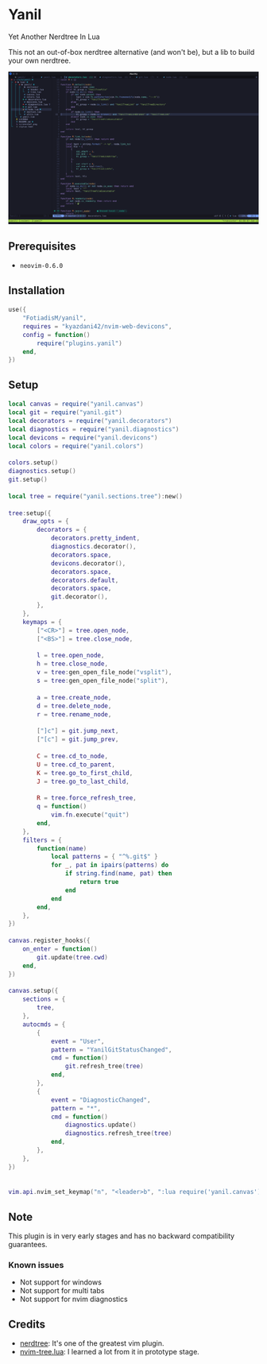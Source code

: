 # Yanil

Yet Another Nerdtree In Lua

This not an out-of-box nerdtree alternative (and won't be), but a lib to build your own nerdtree.

![](screenshot.png)

## Prerequisites

- `neovim-0.6.0`

## Installation

```lua
use({
	"FotiadisM/yanil",
	requires = "kyazdani42/nvim-web-devicons",
	config = function()
		require("plugins.yanil")
	end,
})

```

## Setup

```lua
local canvas = require("yanil.canvas")
local git = require("yanil.git")
local decorators = require("yanil.decorators")
local diagnostics = require("yanil.diagnostics")
local devicons = require("yanil.devicons")
local colors = require("yanil.colors")

colors.setup()
diagnostics.setup()
git.setup()

local tree = require("yanil.sections.tree"):new()

tree:setup({
	draw_opts = {
		decorators = {
			decorators.pretty_indent,
			diagnostics.decorator(),
			decorators.space,
			devicons.decorator(),
			decorators.space,
			decorators.default,
			decorators.space,
			git.decorator(),
		},
	},
	keymaps = {
		["<CR>"] = tree.open_node,
		["<BS>"] = tree.close_node,

		l = tree.open_node,
		h = tree.close_node,
		v = tree:gen_open_file_node("vsplit"),
		s = tree:gen_open_file_node("split"),

		a = tree.create_node,
		d = tree.delete_node,
		r = tree.rename_node,

		["]c"] = git.jump_next,
		["[c"] = git.jump_prev,

		C = tree.cd_to_node,
		U = tree.cd_to_parent,
		K = tree.go_to_first_child,
		J = tree.go_to_last_child,

		R = tree.force_refresh_tree,
		q = function()
			vim.fn.execute("quit")
		end,
	},
	filters = {
		function(name)
			local patterns = { "^%.git$" }
			for _, pat in ipairs(patterns) do
				if string.find(name, pat) then
					return true
				end
			end
		end,
	},
})

canvas.register_hooks({
	on_enter = function()
		git.update(tree.cwd)
	end,
})

canvas.setup({
	sections = {
		tree,
	},
	autocmds = {
		{
			event = "User",
			pattern = "YanilGitStatusChanged",
			cmd = function()
				git.refresh_tree(tree)
			end,
		},
		{
			event = "DiagnosticChanged",
			pattern = "*",
			cmd = function()
				diagnostics.update()
				diagnostics.refresh_tree(tree)
			end,
		},
	},
})


vim.api.nvim_set_keymap("n", "<leader>b", ":lua require('yanil.canvas').toggle()<CR>", { silent = true })

```

## Note

This plugin is in very early stages and has no backward compatibility guarantees.

### Known issues

- Not support for windows
- Not support for multi tabs
- Not support for nvim diagnostics

## Credits

- [nerdtree](https://github.com/preservim/nerdtree): It's one of the greatest vim plugin.
- [nvim-tree.lua](https://github.com/kyazdani42/nvim-tree.lua): I learned a lot from it in prototype stage.

